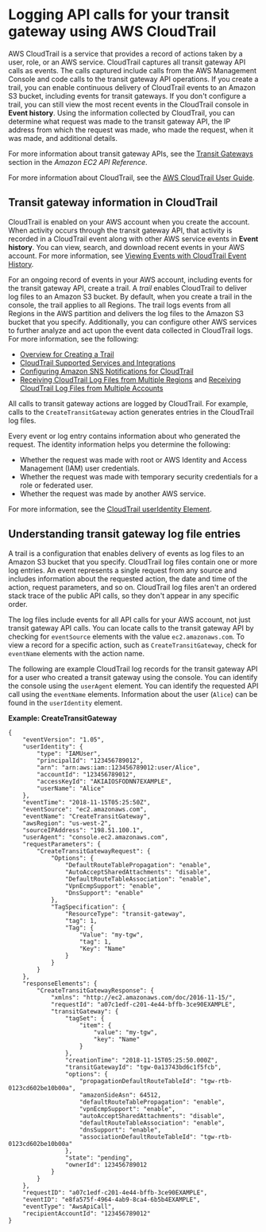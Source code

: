 # Logging API calls for your transit gateway using AWS CloudTrail<a name="transit-gateway-cloudtrail-logs"></a>

AWS CloudTrail is a service that provides a record of actions taken by a user, role, or an AWS service\. CloudTrail captures all transit gateway API calls as events\. The calls captured include calls from the AWS Management Console and code calls to the transit gateway API operations\. If you create a trail, you can enable continuous delivery of CloudTrail events to an Amazon S3 bucket, including events for transit gateways\. If you don't configure a trail, you can still view the most recent events in the CloudTrail console in **Event history**\. Using the information collected by CloudTrail, you can determine what request was made to the transit gateway API, the IP address from which the request was made, who made the request, when it was made, and additional details\.

For more information about transit gateway APIs, see the [Transit Gateways](https://docs.aws.amazon.com/AWSEC2/latest/APIReference/OperationList-query-vpc.html) section in the *Amazon EC2 API Reference*\.

For more information about CloudTrail, see the [AWS CloudTrail User Guide](https://docs.aws.amazon.com/awscloudtrail/latest/userguide/)\.

## Transit gateway information in CloudTrail<a name="tgw-info-in-cloudtrail"></a>

CloudTrail is enabled on your AWS account when you create the account\. When activity occurs through the transit gateway API, that activity is recorded in a CloudTrail event along with other AWS service events in **Event history**\. You can view, search, and download recent events in your AWS account\. For more information, see [Viewing Events with CloudTrail Event History](https://docs.aws.amazon.com/awscloudtrail/latest/userguide/view-cloudtrail-events.html)\.

For an ongoing record of events in your AWS account, including events for the transit gateway API, create a trail\. A *trail* enables CloudTrail to deliver log files to an Amazon S3 bucket\. By default, when you create a trail in the console, the trail applies to all Regions\. The trail logs events from all Regions in the AWS partition and delivers the log files to the Amazon S3 bucket that you specify\. Additionally, you can configure other AWS services to further analyze and act upon the event data collected in CloudTrail logs\. For more information, see the following:
+ [Overview for Creating a Trail](https://docs.aws.amazon.com/awscloudtrail/latest/userguide/cloudtrail-create-and-update-a-trail.html)
+ [CloudTrail Supported Services and Integrations](https://docs.aws.amazon.com/awscloudtrail/latest/userguide/cloudtrail-aws-service-specific-topics.html#cloudtrail-aws-service-specific-topics-integrations)
+ [Configuring Amazon SNS Notifications for CloudTrail](https://docs.aws.amazon.com/awscloudtrail/latest/userguide/getting_notifications_top_level.html)
+ [Receiving CloudTrail Log Files from Multiple Regions](https://docs.aws.amazon.com/awscloudtrail/latest/userguide/receive-cloudtrail-log-files-from-multiple-regions.html) and [Receiving CloudTrail Log Files from Multiple Accounts](https://docs.aws.amazon.com/awscloudtrail/latest/userguide/cloudtrail-receive-logs-from-multiple-accounts.html)

All calls to transit gateway actions are logged by CloudTrail\. For example, calls to the `CreateTransitGateway` action generates entries in the CloudTrail log files\.

Every event or log entry contains information about who generated the request\. The identity information helps you determine the following: 
+ Whether the request was made with root or AWS Identity and Access Management \(IAM\) user credentials\.
+ Whether the request was made with temporary security credentials for a role or federated user\.
+ Whether the request was made by another AWS service\.

For more information, see the [CloudTrail userIdentity Element](https://docs.aws.amazon.com/awscloudtrail/latest/userguide/cloudtrail-event-reference-user-identity.html)\.

## Understanding transit gateway log file entries<a name="understanding-tgw-entries"></a>

A trail is a configuration that enables delivery of events as log files to an Amazon S3 bucket that you specify\. CloudTrail log files contain one or more log entries\. An event represents a single request from any source and includes information about the requested action, the date and time of the action, request parameters, and so on\. CloudTrail log files aren't an ordered stack trace of the public API calls, so they don't appear in any specific order\.

The log files include events for all API calls for your AWS account, not just transit gateway API calls\. You can locate calls to the transit gateway API by checking for `eventSource` elements with the value `ec2.amazonaws.com`\. To view a record for a specific action, such as `CreateTransitGateway`, check for `eventName` elements with the action name\.

The following are example CloudTrail log records for the transit gateway API for a user who created a transit gateway using the console\. You can identify the console using the `userAgent` element\. You can identify the requested API call using the `eventName` elements\. Information about the user \(`Alice`\) can be found in the `userIdentity` element\.

**Example: CreateTransitGateway**  

```
{
    "eventVersion": "1.05",
    "userIdentity": { 
        "type": "IAMUser",
        "principalId": "123456789012",
        "arn": "arn:aws:iam::123456789012:user/Alice",
        "accountId": "123456789012",
        "accessKeyId": "AKIAIOSFODNN7EXAMPLE",
        "userName": "Alice"
    },
    "eventTime": "2018-11-15T05:25:50Z",
    "eventSource": "ec2.amazonaws.com",
    "eventName": "CreateTransitGateway",
    "awsRegion": "us-west-2",
    "sourceIPAddress": "198.51.100.1",
    "userAgent": "console.ec2.amazonaws.com",
    "requestParameters": {
        "CreateTransitGatewayRequest": {
            "Options": {
                "DefaultRouteTablePropagation": "enable",
                "AutoAcceptSharedAttachments": "disable",
                "DefaultRouteTableAssociation": "enable",
                "VpnEcmpSupport": "enable",
                "DnsSupport": "enable"
            },
            "TagSpecification": {
                "ResourceType": "transit-gateway",
                "tag": 1,
                "Tag": {
                    "Value": "my-tgw",
                    "tag": 1,
                    "Key": "Name"
                }
            }
        }
    },
    "responseElements": {
        "CreateTransitGatewayResponse": {
            "xmlns": "http://ec2.amazonaws.com/doc/2016-11-15/",
            "requestId": "a07c1edf-c201-4e44-bffb-3ce90EXAMPLE",
            "transitGateway": {
                "tagSet": {
                    "item": {
                        "value": "my-tgw",
                        "key": "Name"
                    }
                },
                "creationTime": "2018-11-15T05:25:50.000Z",
                "transitGatewayId": "tgw-0a13743bd6c1f5fcb",
                "options": {
                    "propagationDefaultRouteTableId": "tgw-rtb-0123cd602be10b00a",
                    "amazonSideAsn": 64512,
                    "defaultRouteTablePropagation": "enable",
                    "vpnEcmpSupport": "enable",
                    "autoAcceptSharedAttachments": "disable",
                    "defaultRouteTableAssociation": "enable",
                    "dnsSupport": "enable",
                    "associationDefaultRouteTableId": "tgw-rtb-0123cd602be10b00a"
                },
                "state": "pending",
                "ownerId": 123456789012
            }
        }
    },
    "requestID": "a07c1edf-c201-4e44-bffb-3ce90EXAMPLE",
    "eventID": "e8fa575f-4964-4ab9-8ca4-6b5b4EXAMPLE",
    "eventType": "AwsApiCall",
    "recipientAccountId": "123456789012"
}
```